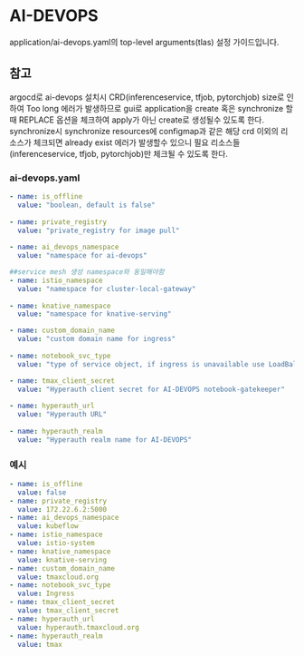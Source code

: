 # AI-DEVOPS

application/ai-devops.yaml의 top-level arguments(tlas) 설정 가이드입니다.

## 참고

argocd로 ai-devops 설치시 CRD(inferenceservice, tfjob, pytorchjob) size로 인하여 Too long 에러가 발생하므로
gui로 application을 create 혹은 synchronize 할 때 REPLACE 옵션을 체크하여 apply가 아닌 create로 생성될수 있도록 한다.
synchronize시 synchronize resources에 configmap과 같은 해당 crd 이외의 리소스가 체크되면 already exist 에러가 발생할수 있으니 필요 리소스들(inferenceservice, tfjob, pytorchjob)만 체크될 수 있도록 한다.


### ai-devops.yaml
```yml
- name: is_offline
  value: "boolean, default is false"
  
- name: private_registry
  value: "private_registry for image pull"
  
- name: ai_devops_namespace
  value: "namespace for ai-devops"

##service mesh 생성 namespace와 동일해야함  
- name: istio_namespace
  value: "namespace for cluster-local-gateway"
  
- name: knative_namespace
  value: "namespace for knative-serving"

- name: custom_domain_name
  value: "custom domain name for ingress"  
  
- name: notebook_svc_type
  value: "type of service object, if ingress is unavailable use LoadBalancer, else ClusterIP "

- name: tmax_client_secret
  value: "Hyperauth client secret for AI-DEVOPS notebook-gatekeeper"
  
- name: hyperauth_url
  value: "Hyperauth URL"
  
- name: hyperauth_realm
  value: "Hyperauth realm name for AI-DEVOPS"
```

### 예시

```yml
- name: is_offline
  value: false
- name: private_registry
  value: 172.22.6.2:5000
- name: ai_devops_namespace
  value: kubeflow
- name: istio_namespace
  value: istio-system
- name: knative_namespace
  value: knative-serving
- name: custom_domain_name
  value: tmaxcloud.org
- name: notebook_svc_type
  value: Ingress
- name: tmax_client_secret
  value: tmax_client_secret
- name: hyperauth_url
  value: hyperauth.tmaxcloud.org
- name: hyperauth_realm
  value: tmax
```
